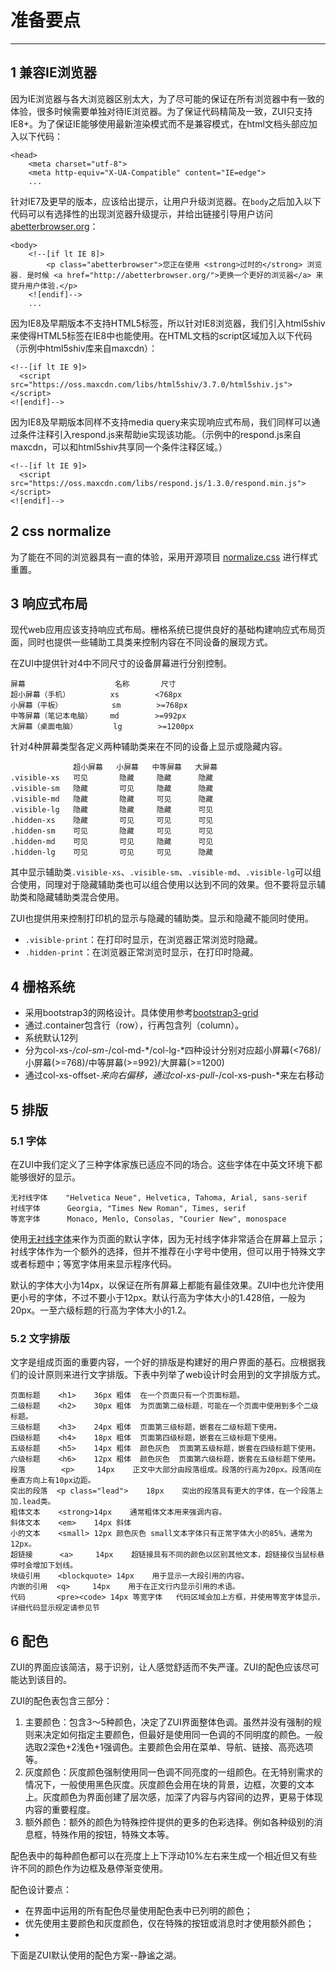 # 准备要点 #
----------


## 1 兼容IE浏览器 ##

因为IE浏览器与各大浏览器区别太大，为了尽可能的保证在所有浏览器中有一致的体验，很多时候需要单独对待IE浏览器。为了保证代码精简及一致，ZUI只支持IE8+。为了保证IE能够使用最新渲染模式而不是兼容模式，在html文档头部应加入以下代码：

    <head>
        <meta charset="utf-8">
        <meta http-equiv="X-UA-Compatible" content="IE=edge">
        ...

针对IE7及更早的版本，应该给出提示，让用户升级浏览器。在`body`之后加入以下代码可以有选择性的出现浏览器升级提示，并给出链接引导用户访问[abetterbrowser.org](http://abetterbrowser.org/)：

    <body>
        <!--[if lt IE 8]>
            <p class="abetterbrowser">您正在使用 <strong>过时的</strong> 浏览器. 是时候 <a href="http://abetterbrowser.org/">更换一个更好的浏览器</a> 来提升用户体验.</p>
        <![endif]-->
        ...

因为IE8及早期版本不支持HTML5标签，所以针对IE8浏览器，我们引入html5shiv来使得HTML5标签在IE8中也能使用。在HTML文档的script区域加入以下代码（示例中html5shiv库来自maxcdn）：

    <!--[if lt IE 9]>
      <script src="https://oss.maxcdn.com/libs/html5shiv/3.7.0/html5shiv.js"></script>
    <![endif]-->

因为IE8及早期版本同样不支持media query来实现响应式布局，我们同样可以通过条件注释引入respond.js来帮助ie实现该功能。（示例中的respond.js来自maxcdn，可以和html5shiv共享同一个条件注释区域。）

    <!--[if lt IE 9]>
      <script src="https://oss.maxcdn.com/libs/respond.js/1.3.0/respond.min.js"></script>
    <![endif]-->


## 2 css normalize ##

为了能在不同的浏览器具有一直的体验，采用开源项目 [normalize.css](http://necolas.github.io/normalize.css/) 进行样式重置。


## 3 响应式布局 ##

现代web应用应该支持响应式布局。栅格系统已提供良好的基础构建响应式布局页面，同时也提供一些辅助工具类来控制内容在不同设备的展现方式。

在ZUI中提供针对4中不同尺寸的设备屏幕进行分别控制。

    屏幕                    名称       尺寸
    超小屏幕（手机）         xs        <768px
	小屏幕（平板）           sm        >=768px
    中等屏幕（笔记本电脑）    md        >=992px
    大屏幕（桌面电脑）        lg        >=1200px

针对4种屏幕类型各定义两种辅助类来在不同的设备上显示或隐藏内容。

                  超小屏幕   小屏幕   中等屏幕   大屏幕
    .visible-xs   可见       隐藏     隐藏      隐藏
    .visible-sm   隐藏       可见     隐藏      隐藏
    .visible-md   隐藏       隐藏     可见      隐藏
    .visible-lg   隐藏       隐藏     隐藏      可见
    .hidden-xs    隐藏       可见     可见      可见
    .hidden-sm    可见       隐藏     可见      可见
    .hidden-md    可见       可见     隐藏      可见
    .hidden-lg    可见       可见     可见      隐藏

其中显示辅助类`.visible-xs`、`.visible-sm`、`.visible-md`、`.visible-lg`可以组合使用，同理对于隐藏辅助类也可以组合使用以达到不同的效果。但不要将显示辅助类和隐藏辅助类混合使用。

ZUI也提供用来控制打印机的显示与隐藏的辅助类。显示和隐藏不能同时使用。

- `.visible-print`：在打印时显示，在浏览器正常浏览时隐藏。
- `.hidden-print`：在浏览器正常浏览时显示，在打印时隐藏。


## 4 栅格系统 ##

- 采用bootstrap3的网格设计。具体使用参考[bootstrap3-grid](http://v3.bootcss.com/css/#grid)
- 通过.container包含行（row），行再包含列（column）。
- 系统默认12列
- 分为col-xs-*/col-sm-*/col-md-*/col-lg-*四种设计分别对应超小屏幕(<768)/小屏幕(>=768)/中等屏幕(>=992)/大屏幕(>=1200)
- 通过col-xs-offset-*来向右偏移，通过col-xs-pull-*/col-xs-push-*来左右移动


## 5 排版 ##

### 5.1 字体 ###

在ZUI中我们定义了三种字体家族已适应不同的场合。这些字体在中英文环境下都能够很好的显示。

    无衬线字体    "Helvetica Neue", Helvetica, Tahoma, Arial, sans-serif
    衬线字体      Georgia, "Times New Roman", Times, serif
    等宽字体      Monaco, Menlo, Consolas, "Courier New", monospace

使用[无衬线字体](http://zh.wikipedia.org/wiki/%E7%84%A1%E8%A5%AF%E7%B7%9A%E5%AD%97%E9%AB%94)来作为页面的默认字体，因为无衬线字体非常适合在屏幕上显示；衬线字体作为一个额外的选择，但并不推荐在小字号中使用，但可以用于特殊文字或者标题中；等宽字体用来显示程序代码。

默认的字体大小为14px，以保证在所有屏幕上都能有最佳效果。ZUI中也允许使用更小号的字体，不过不要小于12px。默认行高为字体大小的1.428倍，一般为20px。一至六级标题的行高为字体大小的1.2。

### 5.2 文字排版 ###

文字是组成页面的重要内容，一个好的排版是构建好的用户界面的基石。应根据我们的设计原则来进行文字排版。下表中列举了web设计时会用到的文字排版方式。

    页面标题    <h1>    36px 粗体  在一个页面只有一个页面标题。
    二级标题    <h2>    30px 粗体  为页面第二级标题，可能在一个页面中使用到多个二级标题。
    三级标题    <h3>    24px 粗体  页面第三级标题，嵌套在二级标题下使用。
    四级标题    <h4>    18px 粗体  页面第四级标题，嵌套在三级标题下使用。
    五级标题    <h5>    14px 粗体  颜色灰色  页面第五级标题，嵌套在四级标题下使用。
    六级标题    <h6>    12px 粗体  颜色灰色  页面第六级标题，嵌套在五级标题下使用。
    段落        <p>     14px    正文中大部分由段落组成。段落的行高为20px。段落间在垂直方向上有10px边距。
    突出的段落  <p class="lead">    18px    突出的段落具有更大的字体，在一个段落上加.lead类。
    粗体文本    <strong>14px    通常粗体文本用来强调内容。
    斜体文本    <em>    14px 斜体    
    小的文本    <small> 12px 颜色灰色 small文本字体只有正常字体大小的85%，通常为12px。
    超链接      <a>     14px    超链接具有不同的颜色以区别其他文本，超链接仅当鼠标悬停时会增加下划线。
    块级引用    <blockquote> 14px    用于显示一大段引用的内容。
    内嵌的引用  <q>     14px    用于在正文行内显示引用的术语。
    代码       <pre><code> 14px 等宽字体   代码区域会加上方框，并使用等宽字体显示，详细代码显示规定请参见节


## 6 配色 ##

ZUI的界面应该简洁，易于识别，让人感觉舒适而不失严谨。ZUI的配色应该尽可能达到该目的。

ZUI的配色表包含三部分：

1. 主要颜色：包含3～5种颜色，决定了ZUI界面整体色调。虽然并没有强制的规则来决定如何指定主要颜色，但最好是使用同一色调的不同明度的颜色。一般选取2深色+2浅色+1强调色。主要颜色会用在菜单、导航、链接、高亮选项等。
2. 灰度颜色：灰度颜色强制使用同一色调不同亮度的一组颜色。在无特别需求的情况下，一般使用黑色灰度。灰度颜色会用在块的背景，边框，次要的文本上。灰度颜色为界面创建了层次感，加深了内容与内容间的边界，更易于体现内容的重要程度。
3. 额外颜色：额外的颜色为特殊控件提供的更多的色彩选择。例如各种级别的消息框，特殊作用的按钮，特殊文本等。

配色表中的每种颜色都可以在亮度上上下浮动10%左右来生成一个相近但又有些许不同的颜色作为边框及悬停渐变使用。

配色设计要点：

- 在界面中运用的所有配色尽量使用配色表中已列明的颜色；
- 优先使用主要颜色和灰度颜色，仅在特殊的按钮或消息时才使用额外颜色；
- 

下面是ZUI默认使用的配色方案--静谧之湖。